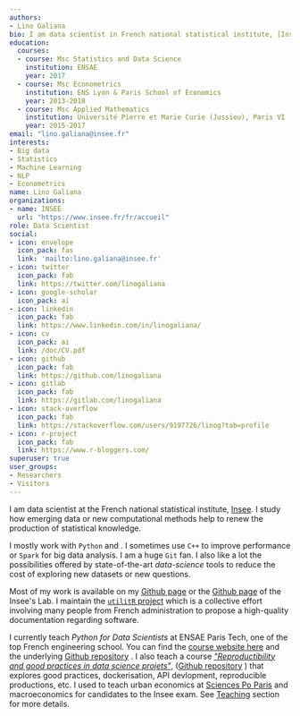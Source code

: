 ```yaml
---
authors:
- Lino Galiana
bio: I am data scientist in French national statistical institute, [Insee](https://www.insee.fr/fr/accueil). I study how emerging data or new computational methods help to renew the production of statistical knowledge. 
education:
  courses:
  - course: Msc Statistics and Data Science
    institution: ENSAE
    year: 2017
  - course: Msc Econometrics
    institution: ENS Lyon & Paris School of Economics
    year: 2013-2018
  - course: Msc Applied Mathematics
    institution: Université Pierre et Marie Curie (Jussieu), Paris VI
    year: 2015-2017
email: "lino.galiana@insee.fr"
interests:
- Big data
- Statistics
- Machine Learning
- NLP
- Econometrics
name: Lino Galiana
organizations:
- name: INSEE
  url: "https://www.insee.fr/fr/accueil"
role: Data Scientist
social:
- icon: envelope
  icon_pack: fas
  link: 'mailto:lino.galiana@insee.fr'
- icon: twitter
  icon_pack: fab
  link: https://twitter.com/linogaliana
- icon: google-scholar
  icon_pack: ai
- icon: linkedin
  icon_pack: fab
  link: https://www.linkedin.com/in/linogaliana/
- icon: cv
  icon_pack: ai
  link: /doc/CV.pdf
- icon: github
  icon_pack: fab
  link: https://github.com/linogaliana
- icon: gitlab
  icon_pack: fab
  link: https://gitlab.com/linogaliana
- icon: stack-overflow
  icon_pack: fab
  link: https://stackoverflow.com/users/9197726/linog?tab=profile
- icon: r-project
  icon_pack: fab
  link: https://www.r-bloggers.com/
superuser: true
user_groups:
- Researchers
- Visitors
---
```



I am data scientist 
at the French national statistical institute, [Insee](https://www.insee.fr/fr/accueil).
I study how emerging data or new computational methods help to renew
the production of statistical knowledge. 

I mostly work with `Python` <i class="fab fa-python"></i> 
and <i class="fab fa-r-project"></i>. I sometimes use `C++` to improve performance
or `Spark` for big data analysis.
I am a huge `Git` <i class="fas fa-code-branch"></i> fan.
I also like a lot 
the possibilities offered by state-of-the-art _data-science_ tools to
reduce the cost of exploring new datasets or new questions.

Most of my work is available on my <a href="https://github.com/linogaliana" class="github"><i class="fab fa-github"></i></a> [Github page](https://github.com/linogaliana) or
the <a href="https://github.com/inseefrlab" class="github"><i class="fab fa-github"></i></a> [Github page](https://github.com/inseefrlab)
of the Insee's Lab. 
I maintain the [`utilitR` project](https://www.utilitr.org/) which is a collective effort involving many people from French administration to propose a high-quality documentation regarding <i class="fab fa-r-project"></i> software.

I currently teach *Python for Data Scientists* at ENSAE Paris Tech,
one of the top French engineering school.
You can find the [course website here](https://pythonds.linogaliana.fr/) and the
underlying [Github repository](https://github.com/linogaliana/python-datascientist) <a href="https://github.com/linogaliana/python-datascientist" class="github"><i class="fab fa-github"></i></a>. 
I also teach a course [_"Reproductibility and good practices in data science projets"_](https://ensae-reproductibilite.netlify.app/),
([Github repository](https://github.com/linogaliana/ensae-reproductibilite-website) <a href="https://github.com/linogaliana/ensae-reproductibilite-website" class="github"><i class="fab fa-github"></i></a>)
that explores good practices, dockerisation, API
devlopment, reproducible productions, etc.
I used to teach urban economics at [Sciences Po Paris](https://www.sciencespo.fr/en/) and 
macroeconomics for candidates to the Insee exam. See [Teaching](teaching) section for more details.
